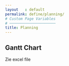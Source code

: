 ```yaml
---
layout   : default
permalink: define/planning/
# Custom Page Variables
# ─────────────────────
title: Planning
---
```

Gantt Chart
-----------

Zie excel file